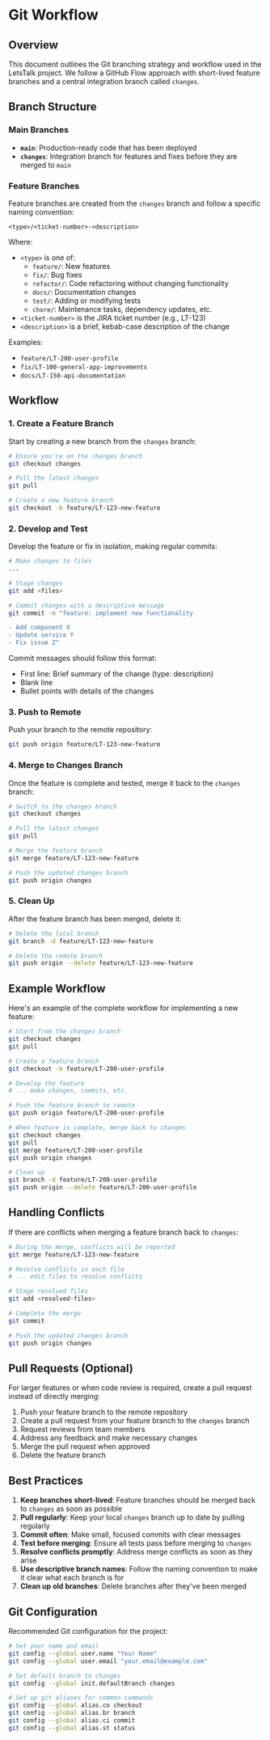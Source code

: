 # Git Workflow

## Overview

This document outlines the Git branching strategy and workflow used in the LetsTalk project. We follow a GitHub Flow approach with short-lived feature branches and a central integration branch called `changes`.

## Branch Structure

### Main Branches

- **`main`**: Production-ready code that has been deployed
- **`changes`**: Integration branch for features and fixes before they are merged to `main`

### Feature Branches

Feature branches are created from the `changes` branch and follow a specific naming convention:

```
<type>/<ticket-number>-<description>
```

Where:
- `<type>` is one of:
  - `feature/`: New features
  - `fix/`: Bug fixes
  - `refactor/`: Code refactoring without changing functionality
  - `docs/`: Documentation changes
  - `test/`: Adding or modifying tests
  - `chore/`: Maintenance tasks, dependency updates, etc.
- `<ticket-number>` is the JIRA ticket number (e.g., LT-123)
- `<description>` is a brief, kebab-case description of the change

Examples:
- `feature/LT-200-user-profile`
- `fix/LT-100-general-app-improvements`
- `docs/LT-150-api-documentation`

## Workflow

### 1. Create a Feature Branch

Start by creating a new branch from the `changes` branch:

```bash
# Ensure you're on the changes branch
git checkout changes

# Pull the latest changes
git pull

# Create a new feature branch
git checkout -b feature/LT-123-new-feature
```

### 2. Develop and Test

Develop the feature or fix in isolation, making regular commits:

```bash
# Make changes to files
...

# Stage changes
git add <files>

# Commit changes with a descriptive message
git commit -m "feature: implement new functionality

- Add component X
- Update service Y
- Fix issue Z"
```

Commit messages should follow this format:
- First line: Brief summary of the change (type: description)
- Blank line
- Bullet points with details of the changes

### 3. Push to Remote

Push your branch to the remote repository:

```bash
git push origin feature/LT-123-new-feature
```

### 4. Merge to Changes Branch

Once the feature is complete and tested, merge it back to the `changes` branch:

```bash
# Switch to the changes branch
git checkout changes

# Pull the latest changes
git pull

# Merge the feature branch
git merge feature/LT-123-new-feature

# Push the updated changes branch
git push origin changes
```

### 5. Clean Up

After the feature branch has been merged, delete it:

```bash
# Delete the local branch
git branch -d feature/LT-123-new-feature

# Delete the remote branch
git push origin --delete feature/LT-123-new-feature
```

## Example Workflow

Here's an example of the complete workflow for implementing a new feature:

```bash
# Start from the changes branch
git checkout changes
git pull

# Create a feature branch
git checkout -b feature/LT-200-user-profile

# Develop the feature
# ... make changes, commits, etc.

# Push the feature branch to remote
git push origin feature/LT-200-user-profile

# When feature is complete, merge back to changes
git checkout changes
git pull
git merge feature/LT-200-user-profile
git push origin changes

# Clean up
git branch -d feature/LT-200-user-profile
git push origin --delete feature/LT-200-user-profile
```

## Handling Conflicts

If there are conflicts when merging a feature branch back to `changes`:

```bash
# During the merge, conflicts will be reported
git merge feature/LT-123-new-feature

# Resolve conflicts in each file
# ... edit files to resolve conflicts

# Stage resolved files
git add <resolved-files>

# Complete the merge
git commit

# Push the updated changes branch
git push origin changes
```

## Pull Requests (Optional)

For larger features or when code review is required, create a pull request instead of directly merging:

1. Push your feature branch to the remote repository
2. Create a pull request from your feature branch to the `changes` branch
3. Request reviews from team members
4. Address any feedback and make necessary changes
5. Merge the pull request when approved
6. Delete the feature branch

## Best Practices

1. **Keep branches short-lived**: Feature branches should be merged back to `changes` as soon as possible
2. **Pull regularly**: Keep your local `changes` branch up to date by pulling regularly
3. **Commit often**: Make small, focused commits with clear messages
4. **Test before merging**: Ensure all tests pass before merging to `changes`
5. **Resolve conflicts promptly**: Address merge conflicts as soon as they arise
6. **Use descriptive branch names**: Follow the naming convention to make it clear what each branch is for
7. **Clean up old branches**: Delete branches after they've been merged

## Git Configuration

Recommended Git configuration for the project:

```bash
# Set your name and email
git config --global user.name "Your Name"
git config --global user.email "your.email@example.com"

# Set default branch to changes
git config --global init.defaultBranch changes

# Set up git aliases for common commands
git config --global alias.co checkout
git config --global alias.br branch
git config --global alias.ci commit
git config --global alias.st status
```
